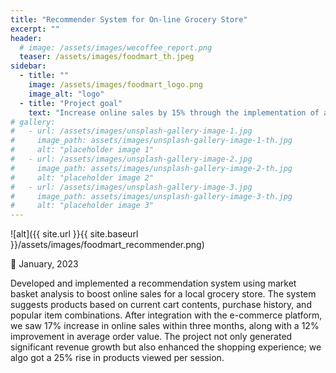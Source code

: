 ```yaml
---
title: "Recommender System for On-line Grocery Store"
excerpt: ""
header:
  # image: /assets/images/wecoffee_report.png
  teaser: /assets/images/foodmart_th.jpeg
sidebar:
  - title: ""
    image: /assets/images/foodmart_logo.png
    image_alt: "logo"
  - title: "Project goal"
    text: "Increase online sales by 15% through the implementation of an intelligent recommender system for a local grocery store's e-commerce platform."
# gallery:
#   - url: /assets/images/unsplash-gallery-image-1.jpg
#     image_path: assets/images/unsplash-gallery-image-1-th.jpg
#     alt: "placeholder image 1"
#   - url: /assets/images/unsplash-gallery-image-2.jpg
#     image_path: assets/images/unsplash-gallery-image-2-th.jpg
#     alt: "placeholder image 2"
#   - url: /assets/images/unsplash-gallery-image-3.jpg
#     image_path: assets/images/unsplash-gallery-image-3-th.jpg
#     alt: "placeholder image 3"
---
```


![alt]({{ site.url }}{{ site.baseurl }}/assets/images/foodmart_recommender.png)

📅 January, 2023

Developed and implemented a recommendation system using market basket analysis to boost online sales for a local grocery store. The system suggests products based on current cart contents, purchase history, and popular item combinations. After integration with the e-commerce platform, we saw 17% increase in online sales within three months, along with a 12% improvement in average order value. The project not only generated significant revenue growth but also enhanced the shopping experience; we algo got a 25% rise in products viewed per session.

<!-- {% include gallery caption="This is a sample gallery to go along with this case study." %} -->